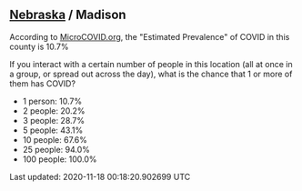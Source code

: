 
## [Nebraska](/united-states/nebraska) / Madison

According to [MicroCOVID.org](http://microcovid.org),
the "Estimated Prevalence" of COVID in this county is 10.7%

If you interact with a certain number of people in this location
(all at once in a group, or spread out across the day), what is the chance that
1 or more of them has COVID?

- 1 person: 10.7%
- 2 people: 20.2%
- 3 people: 28.7%
- 5 people: 43.1%
- 10 people: 67.6%
- 25 people: 94.0%
- 100 people: 100.0%

Last updated: 2020-11-18 00:18:20.902699 UTC
